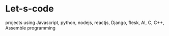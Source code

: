 # Let-s-code
projects using Javascript, python, nodejs, reactjs, Django, flesk, AI, C, C++, Assemble programming
